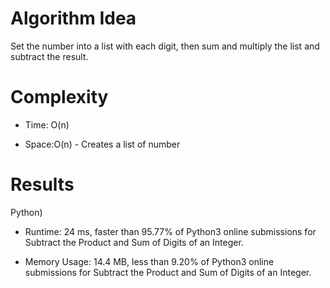 # Algorithm Idea

Set the number into a list with each digit, then sum and multiply the list and subtract the result.

# Complexity

- Time: O(n)

- Space:O(n) - Creates a list of number

# Results

Python)

- Runtime: 24 ms, faster than 95.77% of Python3 online submissions for Subtract the Product and Sum of Digits of an Integer.

- Memory Usage: 14.4 MB, less than 9.20% of Python3 online submissions for Subtract the Product and Sum of Digits of an Integer.
